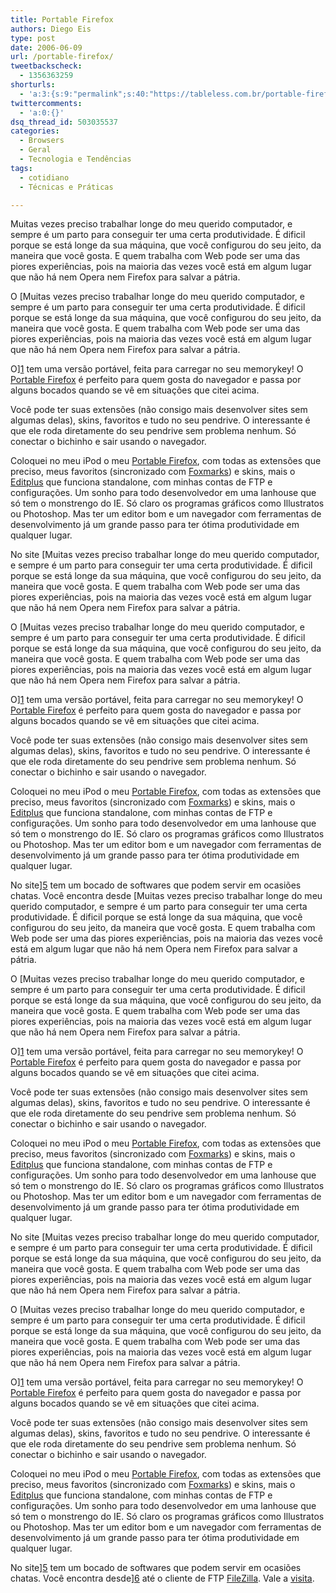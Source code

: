 ```yaml
---
title: Portable Firefox
authors: Diego Eis
type: post
date: 2006-06-09
url: /portable-firefox/
tweetbackscheck:
  - 1356363259
shorturls:
  - 'a:3:{s:9:"permalink";s:40:"https://tableless.com.br/portable-firefox";s:7:"tinyurl";s:26:"https://tinyurl.com/45ygn4o";s:4:"isgd";s:19:"https://is.gd/3LCNOW";}'
twittercomments:
  - 'a:0:{}'
dsq_thread_id: 503035537
categories:
  - Browsers
  - Geral
  - Tecnologia e Tendências
tags:
  - cotidiano
  - Técnicas e Práticas

---
```

Muitas vezes preciso trabalhar longe do meu querido computador, e sempre é um parto para conseguir ter uma certa produtividade. É dificil porque se está longe da sua máquina, que você configurou do seu jeito, da maneira que você gosta. E quem trabalha com Web pode ser uma das piores experiências, pois na maioria das vezes você está em algum lugar que não há nem Opera nem Firefox para salvar a pátria.

O [Muitas vezes preciso trabalhar longe do meu querido computador, e sempre é um parto para conseguir ter uma certa produtividade. É dificil porque se está longe da sua máquina, que você configurou do seu jeito, da maneira que você gosta. E quem trabalha com Web pode ser uma das piores experiências, pois na maioria das vezes você está em algum lugar que não há nem Opera nem Firefox para salvar a pátria.

O][1] tem uma versão portável, feita para carregar no seu memorykey! O [Portable Firefox][2] é perfeito para quem gosta do navegador e passa por alguns bocados quando se vê em situações que citei acima.
  
Você pode ter suas extensões (não consigo mais desenvolver sites sem algumas delas), skins, favoritos e tudo no seu pendrive. O interessante é que ele roda diretamente do seu pendrive sem problema nenhum. Só conectar o bichinho e sair usando o navegador.

Coloquei no meu iPod o meu [Portable Firefox][2], com todas as extensões que preciso, meus favoritos (sincronizado com [Foxmarks][3]) e skins, mais o [Editplus][4] que funciona standalone, com minhas contas de FTP e configurações. Um sonho para todo desenvolvedor em uma lanhouse que só tem o monstrengo do IE. Só claro os programas gráficos como Illustratos ou Photoshop. Mas ter um editor bom e um navegador com ferramentas de desenvolvimento já um grande passo para ter ótima produtividade em qualquer lugar.
  
No site [Muitas vezes preciso trabalhar longe do meu querido computador, e sempre é um parto para conseguir ter uma certa produtividade. É dificil porque se está longe da sua máquina, que você configurou do seu jeito, da maneira que você gosta. E quem trabalha com Web pode ser uma das piores experiências, pois na maioria das vezes você está em algum lugar que não há nem Opera nem Firefox para salvar a pátria.

O [Muitas vezes preciso trabalhar longe do meu querido computador, e sempre é um parto para conseguir ter uma certa produtividade. É dificil porque se está longe da sua máquina, que você configurou do seu jeito, da maneira que você gosta. E quem trabalha com Web pode ser uma das piores experiências, pois na maioria das vezes você está em algum lugar que não há nem Opera nem Firefox para salvar a pátria.

O][1] tem uma versão portável, feita para carregar no seu memorykey! O [Portable Firefox][2] é perfeito para quem gosta do navegador e passa por alguns bocados quando se vê em situações que citei acima.
  
Você pode ter suas extensões (não consigo mais desenvolver sites sem algumas delas), skins, favoritos e tudo no seu pendrive. O interessante é que ele roda diretamente do seu pendrive sem problema nenhum. Só conectar o bichinho e sair usando o navegador.

Coloquei no meu iPod o meu [Portable Firefox][2], com todas as extensões que preciso, meus favoritos (sincronizado com [Foxmarks][3]) e skins, mais o [Editplus][4] que funciona standalone, com minhas contas de FTP e configurações. Um sonho para todo desenvolvedor em uma lanhouse que só tem o monstrengo do IE. Só claro os programas gráficos como Illustratos ou Photoshop. Mas ter um editor bom e um navegador com ferramentas de desenvolvimento já um grande passo para ter ótima produtividade em qualquer lugar.
  
No site][5] tem um bocado de softwares que podem servir em ocasiões chatas. Você encontra desde [Muitas vezes preciso trabalhar longe do meu querido computador, e sempre é um parto para conseguir ter uma certa produtividade. É dificil porque se está longe da sua máquina, que você configurou do seu jeito, da maneira que você gosta. E quem trabalha com Web pode ser uma das piores experiências, pois na maioria das vezes você está em algum lugar que não há nem Opera nem Firefox para salvar a pátria.

O [Muitas vezes preciso trabalhar longe do meu querido computador, e sempre é um parto para conseguir ter uma certa produtividade. É dificil porque se está longe da sua máquina, que você configurou do seu jeito, da maneira que você gosta. E quem trabalha com Web pode ser uma das piores experiências, pois na maioria das vezes você está em algum lugar que não há nem Opera nem Firefox para salvar a pátria.

O][1] tem uma versão portável, feita para carregar no seu memorykey! O [Portable Firefox][2] é perfeito para quem gosta do navegador e passa por alguns bocados quando se vê em situações que citei acima.
  
Você pode ter suas extensões (não consigo mais desenvolver sites sem algumas delas), skins, favoritos e tudo no seu pendrive. O interessante é que ele roda diretamente do seu pendrive sem problema nenhum. Só conectar o bichinho e sair usando o navegador.

Coloquei no meu iPod o meu [Portable Firefox][2], com todas as extensões que preciso, meus favoritos (sincronizado com [Foxmarks][3]) e skins, mais o [Editplus][4] que funciona standalone, com minhas contas de FTP e configurações. Um sonho para todo desenvolvedor em uma lanhouse que só tem o monstrengo do IE. Só claro os programas gráficos como Illustratos ou Photoshop. Mas ter um editor bom e um navegador com ferramentas de desenvolvimento já um grande passo para ter ótima produtividade em qualquer lugar.
  
No site [Muitas vezes preciso trabalhar longe do meu querido computador, e sempre é um parto para conseguir ter uma certa produtividade. É dificil porque se está longe da sua máquina, que você configurou do seu jeito, da maneira que você gosta. E quem trabalha com Web pode ser uma das piores experiências, pois na maioria das vezes você está em algum lugar que não há nem Opera nem Firefox para salvar a pátria.

O [Muitas vezes preciso trabalhar longe do meu querido computador, e sempre é um parto para conseguir ter uma certa produtividade. É dificil porque se está longe da sua máquina, que você configurou do seu jeito, da maneira que você gosta. E quem trabalha com Web pode ser uma das piores experiências, pois na maioria das vezes você está em algum lugar que não há nem Opera nem Firefox para salvar a pátria.

O][1] tem uma versão portável, feita para carregar no seu memorykey! O [Portable Firefox][2] é perfeito para quem gosta do navegador e passa por alguns bocados quando se vê em situações que citei acima.
  
Você pode ter suas extensões (não consigo mais desenvolver sites sem algumas delas), skins, favoritos e tudo no seu pendrive. O interessante é que ele roda diretamente do seu pendrive sem problema nenhum. Só conectar o bichinho e sair usando o navegador.

Coloquei no meu iPod o meu [Portable Firefox][2], com todas as extensões que preciso, meus favoritos (sincronizado com [Foxmarks][3]) e skins, mais o [Editplus][4] que funciona standalone, com minhas contas de FTP e configurações. Um sonho para todo desenvolvedor em uma lanhouse que só tem o monstrengo do IE. Só claro os programas gráficos como Illustratos ou Photoshop. Mas ter um editor bom e um navegador com ferramentas de desenvolvimento já um grande passo para ter ótima produtividade em qualquer lugar.
  
No site][5] tem um bocado de softwares que podem servir em ocasiões chatas. Você encontra desde][6] até o cliente de FTP [FileZilla][7]. Vale a [visita][5].

 [1]: https://getfirefox.com/
 [2]: https://portableapps.com/apps/internet/browsers/portable_firefox
 [3]: https://tableless.com.br/extension-foxmarks
 [4]: https://editplus.com/
 [5]: https://portableapps.com/
 [6]: https://portableapps.com/news/2006-05-01_-_portable_thunderbird_1.5.0.2_released
 [7]: https://portableapps.com/news/2006-04-21_-_portable_filezilla_2.2.22_released